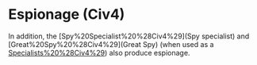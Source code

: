 # Espionage (Civ4)

In addition, the [Spy%20Specialist%20%28Civ4%29](Spy specialist) and [Great%20Spy%20%28Civ4%29](Great Spy) (when used as a [Specialists%20%28Civ4%29](specialist)) also produce espionage.